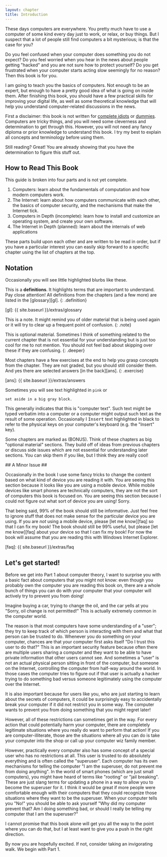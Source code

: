 ```yaml
---
layout: chapter
title: Introduction
---
```


<!-- credit to Martin Hornik for coming up with the new book title -->

These days computers are everywhere. You pretty much have to use a computer of
some kind every day just to work, or relax, or buy things. But I suspect that a
lot of people still find computers a bit mysterious; is that the case for you?

Do you feel confused when your computer does something you do not expect? Do you
feel worried when you hear in the news about people getting "hacked" and you are
not sure how to protect yourself? Do you get frustrated when your computer
starts acting slow seemingly for no reason? Then this book is for you.

I am going to teach you the basics of computers. Not enough to be an expert, but
enough to have a pretty good idea of what is going on inside them. After
finishing this book, you should have a few practical skills for improving your
digital life, as well as some theoretical knowledge that will help you
understand computer-related discussions in the news.

First a disclaimer: this book is not written for [complete idiots][ci] or
[dummies][du]. Computers are tricky things, and you will need some cleverness
and determination to get through this. However, you will not need any fancy
diploma or prior knowledge to understand this book. I try my best to explain all
concepts and terminology before using them.

[ci]: http://www.amazon.com/Complete-Idiots-Basics-Windows-Edition/dp/1615640673
[du]: http://www.amazon.com/PCs-Dummies-Dan-Gookin/dp/1118197348

Still reading? Great! You are already showing that you have the determination to
figure this stuff out.

## How to Read This Book ##

This guide is broken into four parts and is not yet complete.

1. Computers: learn about the fundamentals of computation and how modern
   computers work.
2. The Internet: learn about how computers communicate with each other, the
   basics of computer security, and the mechanisms that make the Internet tick.
3. Computers in Depth (incomplete): learn how to install and customize an
   operating system, and create your own software.
4. The Internet in Depth (planned): learn about the internals of web
   applications

These parts build upon each other and are written to be read in order, but if
you have a particular interest you can easily skip forward to a specific chapter
using the list of chapters at the top.

## Notation ##

Occasionally you will see little highlighted blurbs like these.

This is a **definitions**. It highlights terms that are important to understand.
Pay close attention! All definitions from the chapters (and a few more) are
listed in the [glossary][gl].
{: .definition}

[gl]: {{ site.baseurl }}/extras/glossary

This is a note. It might remind you of older material that is being used again
or it will try to clear up a frequent point of confusion.
{: .note}

This is optional material. Sometimes I think of something related to the current
chapter that is not essential for your understanding but is just too cool for me
to not mention. You should not feel bad about skipping over these if they are
confusing.
{: .deeper}

Most chapters have a few exercises at the end to help you grasp concepts from
the chapter. They are not graded, but you should still consider them. And yes
there are selected answers [in the back][ans].
{: .exercise}

[ans]: {{ site.baseurl }}/extras/answers

Sometimes you will see text highlighted in `pink` or

    set aside in a big gray block.

This generally indicates that this is "computer text". Such text might be typed
verbatim into a computer or a computer might output such text as the result of
some operation. Occasionally I <kbd>Insert</kbd> text highlighted in black to
refer to the physical keys on your computer's keyboard (e.g. the "Insert" key).

Some chapters are marked as (BONUS). Think of these chapters as big "optional
material" sections. They build off of ideas from previous chapters or discuss
side issues which are not essential for understanding later sections. You can
skip them if you like, but I think they are really cool!

<section id="issue">
## A Minor Issue ##

Occasionally in the book I use some fancy tricks to change the content based on
what kind of device you are reading it with.
<span class="mobile">You are seeing this section because it looks like you are
using a mobile device. While mobile devices like smart phones are technically
computers, they are not the sort of computers this book is focused on.</span>
<span class="unknown">You are seeing this section because I could not figure out
what sort of device you are using! Sorry.</span>

<span class="mobile">That being said, 99% of the book should still be
informative. Just feel free to ignore stuff that does not make sense for the
particular device you are using. If you are _not_ using a mobile device, please
[let me know][faq] so that I can fix my book!</span>
<span class="unknown">The book should still be 99% useful, but please [let me
know][faq] about your device so that I can fix my book! For now the book will
assume that you are reading this with Windows Internet Explorer.</span>
</section>

<script>
window.onload = function() {
	if (window.is_mobile) {
		$('.unknown').hide();
	} else if (window.os_unknown) {
		$('.mobile').hide();
	} else {
		$('#issue').hide();
	}
};
</script>

[faq]: {{ site.baseurl }}/extras/faq

## Let's get started! ##

Before we get into Part 1 about computer theory, I want to surprise you with a
basic fact about computers that you might not know: even though you probably own
the computer you are reading this book on, there are a whole bunch of things you
can do with your computer that your computer will actively try to prevent you
from doing!

Imagine buying a car, trying to change the oil, and the car yells at you "Sorry,
oil change is not permitted!" This is actually extremely common in the computer
world.

The reason is that most computers have some understanding of a "user"; they try
to keep track of which person is interacting with them and what that person can
be trusted to do. Whenever you do something on your computer, chances are that
your computer first asks itself "Do I trust this user to do that?" This is an
important security feature because often there are multiple users sharing a
computer and they want to be able to have private information that other users
cannot see. And sometimes a "user" is not an actual physical person sitting in
front of the computer, but someone on the Internet, controlling the computer
from half-way around the world. In those cases the computer tries to figure out
if that user is actually a hacker trying to do something bad versus someone
legitimately using the computer over the Internet.

It is also important because for users like you, who are just starting to learn
about the secrets of computers, it could be surprisingly easy to accidentally
break your computer if it did not restrict you in some way. The computer wants
to prevent you from doing something that you might regret later!

However, all of these restrictions can sometimes get in the way. For every
action that could potentially harm your computer, there are completely
legitimate situations where you really do want to perform that action! If you
are computer-illiterate, those are the situations where all you can do is take
your computer into the shop or call up your computer wiz family member.

However, practically every computer also has some concept of a special user who
has no restrictions at all. This user is trusted to do absolutely everything and
is often called the "superuser". Each computer has its own mechanisms for
telling the computer "I am the superuser, do not prevent me from doing
anything". In the world of smart phones (which are just small computers), you
might have heard of terms like "rooting" or "jail breaking". These are just
slang terms for updating a phone in a way to allow you to become the superuser
for it. I think it would be great if more people were comfortable enough with
their computers that they could recognize those situations where they want to be
the superuser. When your computer tells you "No!" you should be able to ask
yourself "Why did my computer prevent that? Am I doing something bad, or should
I really be telling my computer that I am the superuser?"

I cannot promise that this book alone will get you all the way to the point
where you can do that, but I at least want to give you a push in the right
direction.

By now you are hopefully excited. If not, consider taking an invigorating walk.
We begin with Part 1.
